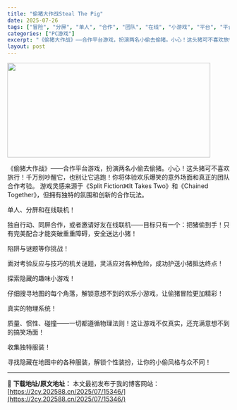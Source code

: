 ```yaml
---
title: "偷猪大作战Steal The Pig"
date: 2025-07-26
tags: ["冒险", "分屏", "单人", "合作", "团队", "在线", "小游戏", "平台", "平台游戏", "探索"]
categories: ["PC游戏"]
excerpt: "《偷猪大作战》——合作平台游戏，扮演两名小偷去偷猪。小心！这头猪可不喜欢旅行！千万别吵醒它，也别让它逃跑！你将体验欢乐爆笑的意外场面和真正的团队合作考验。 游戏灵感来源于《Split Fiction》《It Takes Two》和《Chained Together》，但拥有独特的氛围和创新的合作玩法&hellip;"
layout: post
---
```


<img class="aligncenter size-full wp-image-15339" src="https://2cy.202588.cn/wp-content/uploads/2025/07/2025072610455739.webp" alt="" width="460" height="215" />

《偷猪大作战》——合作平台游戏，扮演两名小偷去偷猪。小心！这头猪可不喜欢旅行！千万别吵醒它，也别让它逃跑！你将体验欢乐爆笑的意外场面和真正的团队合作考验。
游戏灵感来源于《Split Fiction》《It Takes Two》和《Chained Together》，但拥有独特的氛围和创新的合作玩法。

单人、分屏和在线联机！

独自行动、同屏合作，或者邀请好友在线联机——目标只有一个：把猪偷到手！只有完美配合才能突破重重障碍，安全送达小猪！

陷阱与谜题等你挑战！

面对考验反应与技巧的机关谜题，灵活应对各种危险，成功护送小猪抵达终点！

探索隐藏的趣味小游戏！

仔细搜寻地图的每个角落，解锁意想不到的欢乐小游戏，让偷猪冒险更加精彩！

真实的物理系统！

质量、惯性、碰撞——一切都遵循物理法则！这让游戏不仅真实，还充满意想不到的搞笑场面！

收集独特服装！

寻找隐藏在地图中的各种服装，解锁个性装扮，让你的小偷风格与众不同！

---
📖 **下载地址/原文地址：** 本文最初发布于我的博客网站：[https://2cy.202588.cn/2025/07/15346/](https://2cy.202588.cn/2025/07/15346/)
